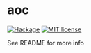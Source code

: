 # aoc

[![Hackage](https://img.shields.io/hackage/v/aoc.svg?logo=haskell)](https://hackage.haskell.org/package/aoc)
[![MIT license](https://img.shields.io/badge/license-MIT-blue.svg)](LICENSE)

See README for more info
